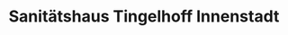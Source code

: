 ---
title: "Sanitätshaus Tingelhoff Innenstadt"
url: /dortmund/sanitaetshaus-tingelhoff-innenstadt/
shop: Sanitätshaus
---